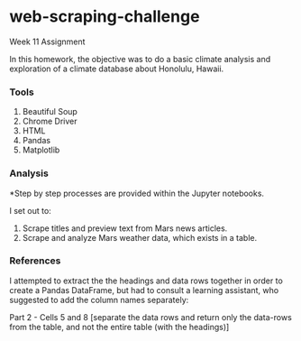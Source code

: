 # web-scraping-challenge
 Week 11 Assignment

In this homework, the objective was to do a basic climate analysis and exploration of a climate database about Honolulu, Hawaii. 


### Tools
1. Beautiful Soup
2. Chrome Driver
3. HTML
4. Pandas
5. Matplotlib


### Analysis

*Step by step processes are provided within the Jupyter notebooks.

I set out to:

1. Scrape titles and preview text from Mars news articles.
2. Scrape and analyze Mars weather data, which exists in a table.


### References

I attempted to extract the the headings and data rows together in order to create a Pandas DataFrame, but had to consult a learning assistant, who suggested to add the column names separately:

Part 2 - Cells 5 and 8 [separate the data rows and return only the data-rows from the table, and not the entire table (with the headings)] 

